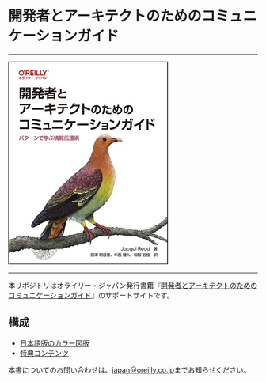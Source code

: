 # 開発者とアーキテクトのためのコミュニケーションガイド

---

![表紙](assets/compatcover_j.jpg)

---

本リポジトリはオライリー・ジャパン発行書籍『[開発者とアーキテクトのためのコミュニケーションガイド](https://www.oreilly.co.jp/books/9784814401055)』のサポートサイトです。

## 構成

- [日本語版のカラー図版](figures.md)
- [特典コンテンツ](freebies.md)

<!-- ## 正誤表 -->

<!-- 本書の正誤情報は以下のページで公開しています。 -->

<!-- https://github.com/oreilly-japan/designing-ml-systems-ja/wiki/errata -->

本書についてのお問い合わせは、[japan＠oreilly.co.jp](<mailto:japan＠oreilly.co.jp>)までお知らせください。
